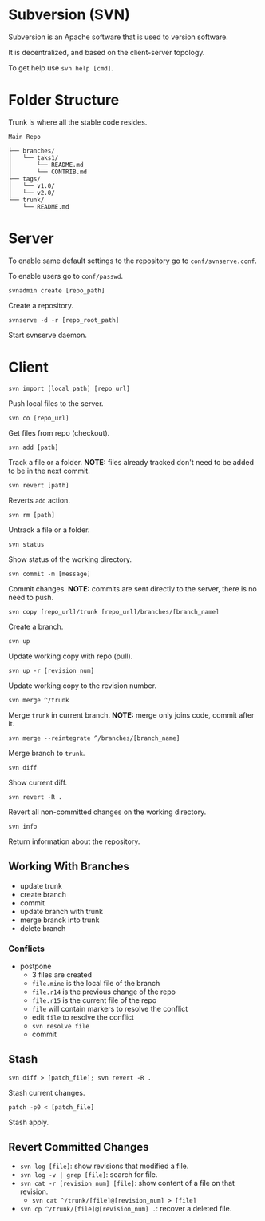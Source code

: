 # Subversion (SVN)
Subversion is an Apache software that is used to version software.

It is decentralized, and based on the client-server topology.

To get help use `svn help [cmd]`.

# Folder Structure
Trunk is where all the stable code resides.

```
Main Repo

├── branches/
│   └── taks1/
│       └── README.md
│       └── CONTRIB.md
├── tags/
│   └── v1.0/
│   └── v2.0/
└── trunk/
    └── README.md
```

# Server
To enable same default settings to the repository go to `conf/svnserve.conf`.

To enable users go to `conf/passwd`.

`svnadmin create [repo_path]`

Create a repository.

`svnserve -d -r [repo_root_path]`

Start svnserve daemon.

# Client

`svn import [local_path] [repo_url]`

Push local files to the server.

`svn co [repo_url]`

Get files from repo (checkout).

`svn add [path]`

Track a file or a folder. **NOTE:** files already tracked don't need to be added to be in the next commit.

`svn revert [path]`

Reverts `add` action.

`svn rm [path]`

Untrack a file or a folder.

`svn status`

Show status of the working directory.

`svn commit -m [message]`

Commit changes. **NOTE:** commits are sent directly to the server, there is no need to push.

`svn copy [repo_url]/trunk [repo_url]/branches/[branch_name]`

Create a branch.

`svn up`

Update working copy with repo (pull).

`svn up -r [revision_num]`

Update working copy to the revision number.

`svn merge ^/trunk`

Merge `trunk` in current branch. **NOTE:** merge only joins code, commit after it.

`svn merge --reintegrate ^/branches/[branch_name]`

Merge branch to `trunk`.

`svn diff`

Show current diff.

`svn revert -R .`

Revert all non-committed changes on the working directory.

`svn info`

Return information about the repository.

## Working With Branches
- update trunk
- create branch
- commit
- update branch with trunk
- merge branck into trunk
- delete branch

### Conflicts
- postpone
  - 3 files are created
  - `file.mine` is the local file of the branch
  - `file.r14` is the previous change of the repo
  - `file.r15` is the current file of the repo
  - `file` will contain markers to resolve the conflict
  - edit `file` to resolve the conflict
  - `svn resolve file`
  - commit

## Stash

`svn diff > [patch_file]; svn revert -R .`

Stash current changes.

`patch -p0 < [patch_file]`

Stash apply.

## Revert Committed Changes

- `svn log [file]`: show revisions that modified a file.
- `svn log -v | grep [file]`: search for file.
- `svn cat -r [revision_num] [file]`: show content of a file on that revision.
  - `svn cat ^/trunk/[file]@[revision_num] > [file]`
- `svn cp ^/trunk/[file]@[revision_num] .`: recover a deleted file.
